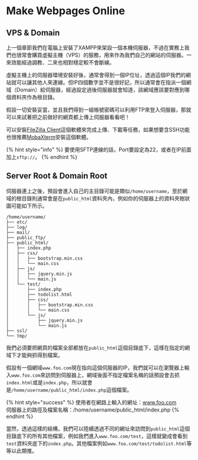 # Make Webpages Online

## VPS & Domain

上一個章節我們在電腦上安裝了XAMPP來架設一個本機伺服器，不過在實務上我們也很常會購買虛擬主機（VPS）的服務，用來作為我們自己的網站的伺服器。一來效能經過調教、二來也相對穩定較不會斷線。

虛擬主機上的伺服器環境安裝好後，通常會得到一個IP位址，透過這個IP我們的網站就可以讓其他人來連線。但IP四個數字並不是很好記，所以通常會在指派一個網域（Domain）給伺服器，經過設定過後伺服器就會知道，該網域應該要對應到哪個資料夾作為根目錄。

假設一切安裝妥當，並且我們得到一組帳號密碼可以利用FTP來登入伺服器，那就可以來試著把之前做好的網頁都上傳上伺服器看看吧！

可以安裝[FileZilla Client](https://filezilla-project.org/)這個軟體來完成上傳、下載等任務，如果想要含SSH功能也很推薦[MobaXterm](https://mobaxterm.mobatek.net/)安裝這個軟體。

{% hint style="info" %}
要使用SFTP連線的話，Port要設定為22，或者在IP前面加上`sftp://`。
{% endhint %}

## Server Root & Domain Root

伺服器連上之後，預設會進入自己的主目錄可能是類似`/home/username`，至於網域的根目錄則通常會是在`public_html`資料夾內，例如你的伺服器上的資料夾樹狀圖可能如下所示。

```text
/home/username/
├── etc/
├── log/
├── mail/
├── public_ftp/
├── public_html/
│	├── index.php
│	├── css/
│	│   ├── bootstrap.min.css
│	│   └── main.css
│	├── js/
│	│   ├── jquery.min.js
│	│   └── main.js
│	└── test/
│	    ├── index.php
│	    ├── todolist.html
│	    ├── css/
│		│   ├── bootstrap.min.css
│		│   └── main.css
│		└── js/
│		    ├── jquery.min.js
│		    └── main.js
├── ssl/
└── tmp/
```

我們必須要把網頁的檔案全部都放在`public_html`這個目錄底下，這樣在指定的網域下才能夠抓得到檔案。

假設有一個網域`www.foo.com`現在指向這個伺服器的IP，我們就可以在瀏覽器上輸入`www.foo.com`來訪問到伺服器上，網域後面不指定檔案名稱的話預設會去抓`index.html`或是`index.php`，所以就會是`/home/username/public_html/index.php`這個檔案。

{% hint style="success" %}
使用者在網路上輸入的網址：www.foo.com  
伺服器上的路徑及檔案名稱：/home/username/public\_html/index.php
{% endhint %}

當然，透過這樣的結構，我們可以陸續透過不同的網址來訪問到`public_html`這個目錄底下的所有其他檔案，例如我們進入`www.foo.com/test`，這樣就變成會看到`test`資料夾底下的`index.php`。其他檔案例如`www.foo.com/test/todolist.html`等等以此類推。  


